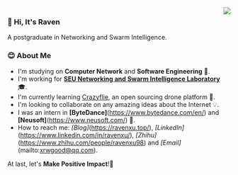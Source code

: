 
<a href="#">
  <img align="right" src="https://github-readme-stats-git-master.dreace.vercel.app/api?icon_color=586069&hide_border=true&title_color=a0a9af&username=RavenLite&show_icons=true">
</a>

### 👋 Hi, It's Raven 
A postgraduate in Networking and Swarm Intelligence.

### 😊 About Me
- I'm studying on **Computer Network** and **Software Engineering** 🔭.
- I'm working for **[SEU Networking and Swarm Intelligence Laboratory](https://github.com/SEU-NetSI)** 🎓.
- I'm currently learning [Crazyflie](https://www.bitcraze.io/), an open sourcing drone platform 🚁.
- I'm looking to collaborate on any amazing ideas about the Internet 💡.
- I was an intern in **[ByteDance]**(https://www.bytedance.com/en/) and **[Neusoft]**(https://www.neusoft.com/) 💎.
- How to reach me: *[Blog]*(https://ravenxu.top/), *[LinkedIn]*(https://www.linkedin.com/in/ravenxu/), *[Zhihu]*(https://www.zhihu.com/people/ravenxu98) and *[Email]*(mailto:xrwgood@qq.com).

At last, let's **Make Positive Impact**!💪
